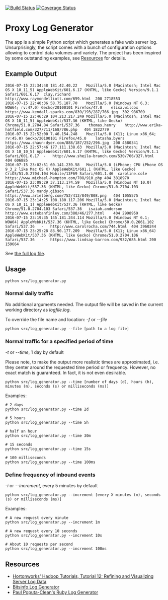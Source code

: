 [![Build Status](https://travis-ci.org/zezutom/proxy-log-generator.svg?branch=master)](https://travis-ci.org/zezutom/proxy-log-generator)
[![Coverage Status](https://coveralls.io/repos/github/zezutom/proxy-log-generator/badge.svg)](https://coveralls.io/github/zezutom/proxy-log-generator)
# Proxy Log Generator
The app is a simple Python script which generates a fake web server log. Unsurprisingly, the script comes with a bunch of configuration options allowing to control data volumes and variety. The project has been inspired by some outstanding examples, see [Resources](#resources) for details. 

## Example Output
```
2016-07-15 22:34:48	181.42.40.22	Mozilla/5.0 (Macintosh; Intel Mac OS X 10_11_5) AppleWebKit/601.6.17 (KHTML, like Gecko) Version/9.1.1 Safari/601.6.17	clay.richard	http://www.raymondelliott.com/659.html	200	2718553
2016-07-15 22:40:36	58.75.187.70	Mozilla/5.0 (Windows NT 6.3; WOW64; rv:47.0) Gecko/20100101 Firefox/47.0	elisa.wilcox	https://www.kendall-sparks.com/839/193/287/766.jpg	302	986709
2016-07-15 22:46:29	104.213.217.249	Mozilla/5.0 (Macintosh; Intel Mac OS X 10_11_5) AppleWebKit/537.36 (KHTML, like Gecko) Chrome/51.0.2704.84 Safari/537.36	thomas.henry	http://www.erika-hatfield.com/327/711/168/786.php	404	1822779
2016-07-15 22:52:00	7.46.154.248	Mozilla/5.0 (X11; Linux x86_64; rv:45.0) Gecko/20100101 Firefox/45.0	latasha.byers	https://www.shaun-dyer.com/888/187/252/296.jpg	200	4580341
2016-07-15 22:57:46	177.111.138.63	Mozilla/5.0 (Macintosh; Intel Mac OS X 10_10_5) AppleWebKit/601.6.17 (KHTML, like Gecko) Version/9.1.1 Safari/601.6.17	-	http://www.sheila-branch.com/530/766/327.html	404	606885
2016-07-15 23:02:51	60.141.239.58	Mozilla/5.0 (iPhone; CPU iPhone OS 9_3_2 like Mac OS X) AppleWebKit/601.1 (KHTML, like Gecko) CriOS/51.0.2704.104 Mobile/13F69 Safari/601.1.46	caroline.cole	https://www.michael-hampton.com/708/910.php	404	3818970
2016-07-15 23:08:29	37.113.174.59	Mozilla/5.0 (Windows NT 10.0) AppleWebKit/537.36 (KHTML, like Gecko) Chrome/51.0.2704.103 Safari/537.36	mandy.gibson	https://www.arielberg.com/752/413/849/808.png	404	1055575
2016-07-15 23:14:25	108.180.117.206	Mozilla/5.0 (Macintosh; Intel Mac OS X 10_11_1) AppleWebKit/537.36 (KHTML, like Gecko) Chrome/51.0.2704.103 Safari/537.36	isaiah.anderson	http://www.estebanfinley.com/380/46/277.html	404	2998959
2016-07-15 23:19:35	145.181.244.114	Mozilla/5.0 (Windows NT 6.1; WOW64) AppleWebKit/537.36 (KHTML, like Gecko) Chrome/50.0.2661.102 Safari/537.36	-	http://www.carolrocha.com/744.html	404	3960244
2016-07-15 23:25:28	83.90.177.209	Mozilla/5.0 (X11; Linux x86_64) AppleWebKit/537.36 (KHTML, like Gecko) Chrome/51.0.2704.106 Safari/537.36	-	https://www.lindsay-barron.com/932/685.html	200	159664
```
See [the full log file](examples/logfile.log).

## Usage
```
python src/log_generator.py
```
### Normal daily traffic
No additional arguments needed. The output file will be saved in the current working directory as _logfile.log_.

To override the file name and location: _-f_ or _--file_
```
python src/log_generator.py --file [path to a log file]
```

### Normal traffic for a specified period of time
_-t_ or _--time_, 1 day by default

Please note, to make the output more realistic times are approximated, i.e. they center around the requested time period or frequency. However, no exact match is guaranteed. In fact, it is not even desirable.
```
python src/log_generator.py --time [number of days (d), hours (h), minutes (m), seconds (s) or milliseconds (ms)]
```
Examples:
```
# 2 days
python src/log_generator.py --time 2d

# 5 hours
python src/log_generator.py --time 5h

# half an hour
python src/log_generator.py --time 30m

# 15 seconds
python src/log_generator.py --time 15s

# 100 milliseconds
python src/log_generator.py --time 100ms
```

### Define frequency of inbound events
_-i_ or _--increment_, every 5 minutes by default
```
python src/log_generator.py --increment [every X minutes (m), seconds (s) or milliseconds (ms)]
```
Examples:
```
# A new request every minute
python src/log_generator.py --increment 1m

# A new request every 10 seconds
python src/log_generator.py --increment 10s

# About 10 requests per second
python src/log_generator.py --increment 100ms
```

## Resources
* [Hortonworks' Hadoop Tutorials, Tutorial 12: Refining and Visualizing Server Log Data](https://github.com/hortonworks/hadoop-tutorials/blob/master/Sandbox/T12_Refining_and_Visualizing_Server_Log_Data.md)
* [Bitsinfo Log Generator](https://github.com/bitsofinfo/log-generator)
* [Paul Poputa-Clean's Ruby Log Generator](https://github.com/paulpc/LogGenerator)





